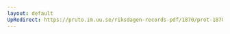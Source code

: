 ```yaml
---
layout: default
UpRedirect: https://pruto.im.uu.se/riksdagen-records-pdf/1870/prot-1870--fk--202/prot-1870--fk--202_002.pdf
---
```

